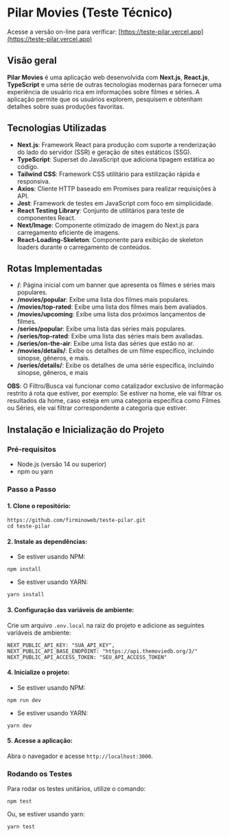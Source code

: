 # Pilar Movies (Teste Técnico)

Acesse a versão on-line para verificar: [https://teste-pilar.vercel.app](https://teste-pilar.vercel.app)
## Visão geral
**Pilar Movies** é uma aplicação web desenvolvida com **Next.js**, **React.js**, **TypeScript** e uma série de outras tecnologias modernas para fornecer uma experiência de usuário rica em informações sobre filmes e séries. A aplicação permite que os usuários explorem, pesquisem e obtenham detalhes sobre suas produções favoritas.

## Tecnologias Utilizadas
* **Next.js**: Framework React para produção com suporte a renderização do lado do servidor (SSR) e geração de sites estáticos (SSG).
* **TypeScript**: Superset do JavaScript que adiciona tipagem estática ao código.
* **Tailwind CSS**: Framework CSS utilitário para estilização rápida e responsiva.
* **Axios**: Cliente HTTP baseado em Promises para realizar requisições à API.
* **Jest**: Framework de testes em JavaScript com foco em simplicidade.
* **React Testing Library**: Conjunto de utilitários para teste de componentes React.
* **Next/Image**: Componente otimizado de imagem do Next.js para carregamento eficiente de imagens.
* **React-Loading-Skeleton**: Componente para exibição de skeleton loaders durante o carregamento de conteúdos.

## Rotas Implementadas
* **/**: Página inicial com um banner que apresenta os filmes e séries mais populares.
* **/movies/popular**: Exibe uma lista dos filmes mais populares.
* **/movies/top-rated**: Exibe uma lista dos filmes mais bem avaliados.
* **/movies/upcoming**: Exibe uma lista dos próximos lançamentos de filmes.
* **/series/popular**: Exibe uma lista das séries mais populares.
* **/series/top-rated**: Exibe uma lista das séries mais bem avaliadas.
* **/series/on-the-air**: Exibe uma lista das séries que estão no ar.
* **/movies/details/**: Exibe os detalhes de um filme específico, incluindo sinopse, gêneros, e mais.
* **/series/details/**: Exibe os detalhes de uma série específica, incluindo sinopse, gêneros, e mais

**OBS**: O Filtro/Busca vai funcionar como catalizador exclusivo de informação restrito á rota que estiver, por exemplo: Se estiver na home, ele vai filtrar os resultados da home, caso esteja em uma categoria específica como Filmes ou Séries, ele vai filtrar correspondente a categoria que estiver.

## Instalação e Inicialização do Projeto

### Pré-requisitos
* Node.js (versão 14 ou superior)
* npm ou yarn

### Passo a Passo

#### 1. Clone o repositório:
```
https://github.com/firminoweb/teste-pilar.git
cd teste-pilar
```

#### 2. Instale as dependências:
- Se estiver usando NPM:
```
npm install
```

- Se estiver usando YARN:
```
yarn install
```

#### 3. Configuração das variáveis de ambiente:
Crie um arquivo `.env.local` na raiz do projeto e adicione as seguintes variáveis de ambiente:

```
NEXT_PUBLIC_API_KEY: "SUA_API_KEY",
NEXT_PUBLIC_API_BASE_ENDPOINT: "https://api.themoviedb.org/3/"
NEXT_PUBLIC_API_ACCESS_TOKEN: "SEU_API_ACCESS_TOKEN"
```

#### 4. Inicialize o projeto:
- Se estiver usando NPM:
```
npm run dev
```

- Se estiver usando YARN:
```
yarn dev
```

#### 5. Acesse a aplicação:
Abra o navegador e acesse `http://localhost:3000`.

### Rodando os Testes
Para rodar os testes unitários, utilize o comando:
```
npm test
```

Ou, se estiver usando yarn:
```
yarn test
```

